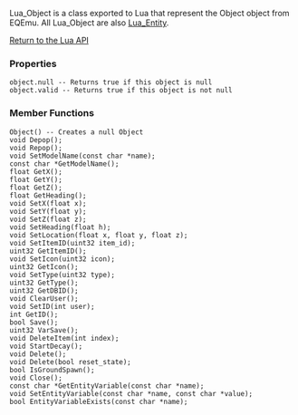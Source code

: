 Lua_Object is a class exported to Lua that represent the Object object from EQEmu. All Lua_Object are also [Lua_Entity](Lua-Entity).

[Return to the Lua API](Lua-API)

### Properties
```
object.null -- Returns true if this object is null
object.valid -- Returns true if this object is not null
```

### Member Functions
```
Object() -- Creates a null Object
void Depop();
void Repop();
void SetModelName(const char *name);
const char *GetModelName();
float GetX();
float GetY();
float GetZ();
float GetHeading();
void SetX(float x);
void SetY(float y);
void SetZ(float z);
void SetHeading(float h);
void SetLocation(float x, float y, float z);
void SetItemID(uint32 item_id);
uint32 GetItemID();
void SetIcon(uint32 icon);
uint32 GetIcon();
void SetType(uint32 type);
uint32 GetType();
uint32 GetDBID();
void ClearUser();
void SetID(int user);
int GetID();
bool Save();
uint32 VarSave();
void DeleteItem(int index);
void StartDecay();
void Delete();
void Delete(bool reset_state);
bool IsGroundSpawn();
void Close();
const char *GetEntityVariable(const char *name);
void SetEntityVariable(const char *name, const char *value);
bool EntityVariableExists(const char *name);
```